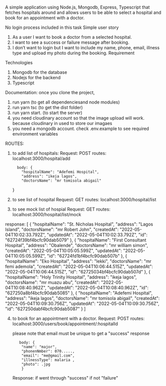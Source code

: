 A simple application using Node.js, Mongodb, Express, Typescript that fetches hospitals
around and allows users to be able to select a hospital and book for
an appointment with a doctor.

No login process included in this task
Simple user story

1. As a user I want to book a doctor from a selected hospital.
2. I want to see a success or failure message after booking.
3. I don’t want to login but I want to include my name, phone, email,
   illness type and upload my photo during the booking.
   Requirement

Technologies

1. Mongodb for the database
2. Nodejs for the backend
3. Typescript

Documentation:
once you clone the project,

1. run yarn (to get all dependenciesand node modules)
2. run yarn tsc (to get the dist folder)
3. run yarn start. (to start the server)
4. you need cloudinary account so that the image upload will work. because cloudinary in used to store our imagaes
5. you need a mongodb account. check .env.example to see required environment variables

ROUTES:

1.  to add list of hospitals:
    Request: POST
    routes: localhost:3000/hospital/add

          body: {
            "hospitalName": "Adefemi Hospital",
            "address": "ikeja lagos",
            "doctorsName": "mr tomisola abigail"

    }


2.  to see list of hospital
    Request: GET
    routes: localhost:3000/hospital/list

3.  to see mock list of hospial
    Request: GET
    routes: localhost:3000/hospital/list/mock

response:
    [
    {
        "hospitalName": "St. Nicholas Hospital",
        "address": "Lagos Island",
        "doctorsName": "mr Robert John",
        "createdAt": "2022-05-04T10:02:33.792Z",
        "updatedAt": "2022-05-04T10:02:33.792Z",
        "id": "62724f39bf4bcfc90dab5079"
    },
    {
        "hospitalName": "First Consultant Hospital",
        "address": "Obalende",
        "doctorsName": "mr william simon",
        "createdAt": "2022-05-04T10:05:05.599Z",
        "updatedAt": "2022-05-04T10:05:05.599Z",
        "id": "62724fd1bf4bcfc90dab507b"
    },
    {
        "hospitalName": "Eko Hospital",
        "address": "lekki",
        "doctorsName": "mr femi ademola",
        "createdAt": "2022-05-04T10:06:44.515Z",
        "updatedAt": "2022-05-04T10:06:44.515Z",
        "id": "62725034bf4bcfc90dab507d"
    },
    {
        "hospitalName": "Holy Trinity Hospital",
        "address": "ikeja lagos",
        "doctorsName": "mr muazu abu",
        "createdAt": "2022-05-04T10:08:40.962Z",
        "updatedAt": "2022-05-04T10:08:40.962Z",
        "id": "627250a8bf4bcfc90dab5085"
    },
    {
        "hospitalName": "Adefemi Hospital",
        "address": "ikeja lagos",
        "doctorsName": "mr tomisola abigail",
        "createdAt": "2022-05-04T10:09:30.756Z",
        "updatedAt": "2022-05-04T10:09:30.756Z",
        "id": "627250dabf4bcfc90dab5087"
    }
]

4.  to book for an appointment with a doctor.
    Request: POST
    routes: localhost:3000/users/book/appointment/:hospitalId

    please note that email must be unique to get a "success" response

           body: {
            "name": "major",
            "phonenNmber": 070.....,
            "email": "me@gmail.com",
            "illnessType": malaria ,
            "photo": .jpg
            }
    
    Response: 
    if went through "success"
    if not "failure"
